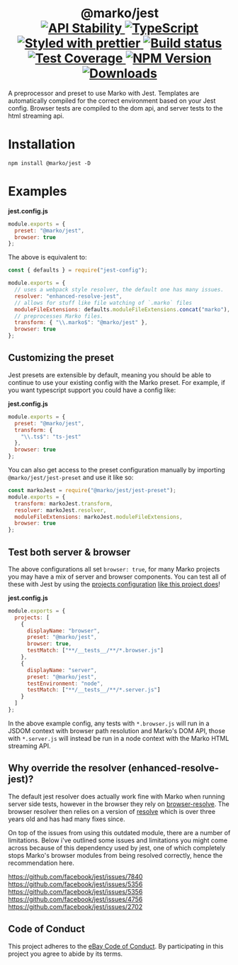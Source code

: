 <h1 align="center">
  <!-- Logo -->
  <br/>
  @marko/jest
	<br/>

  <!-- Stability -->
  <a href="https://nodejs.org/api/documentation.html#documentation_stability_index">
    <img src="https://img.shields.io/badge/stability-stable-brightgreen.svg" alt="API Stability"/>
  </a>
  <!-- Language -->
  <a href="http://typescriptlang.org">
    <img src="https://img.shields.io/badge/%3C%2F%3E-typescript-blue.svg" alt="TypeScript"/>
  </a>
  <!-- Format -->
  <a href="https://github.com/prettier/prettier">
    <img src="https://img.shields.io/badge/styled_with-prettier-ff69b4.svg" alt="Styled with prettier"/>
  </a>
  <!-- CI -->
  <a href="https://travis-ci.org/marko-js/jest">
  <img src="https://img.shields.io/travis/marko-js/jest.svg" alt="Build status"/>
  </a>
  <!-- Coverage -->
  <a href="https://coveralls.io/github/marko-js/jest">
    <img src="https://img.shields.io/coveralls/marko-js/jest.svg" alt="Test Coverage"/>
  </a>
  <!-- NPM Version -->
  <a href="https://npmjs.org/package/@marko/jest">
    <img src="https://img.shields.io/npm/v/@marko/jest.svg" alt="NPM Version"/>
  </a>
  <!-- Downloads -->
  <a href="https://npmjs.org/package/@marko/jest">
    <img src="https://img.shields.io/npm/dm/@marko/jest.svg" alt="Downloads"/>
  </a>
</h1>

A preprocessor and preset to use Marko with Jest.
Templates are automatically compiled for the correct environment based on your Jest config. Browser tests are compiled to the dom api, and server tests to the html streaming api.

# Installation

```console
npm install @marko/jest -D
```

# Examples

**jest.config.js**

```javascript
module.exports = {
  preset: "@marko/jest",
  browser: true
};
```

The above is equivalent to:

```javascript
const { defaults } = require("jest-config");

module.exports = {
  // uses a webpack style resolver, the default one has many issues.
  resolver: "enhanced-resolve-jest",
  // allows for stuff like file watching of `.marko` files
  moduleFileExtensions: defaults.moduleFileExtensions.concat("marko"),
  // preprocesses Marko files.
  transform: { "\\.marko$": "@marko/jest" },
  browser: true
};
```

## Customizing the preset

Jest presets are extensible by default, meaning you should be able to continue to use your existing config with the Marko preset. For example, if you want typescript support you could have a config like:

**jest.config.js**

```javascript
module.exports = {
  preset: "@marko/jest",
  transform: {
    "\\.ts$": "ts-jest"
  },
  browser: true
};
```

You can also get access to the preset configuration manually by importing `@marko/jest/jest-preset` and use it like so:

```javascript
const markoJest = require("@marko/jest/jest-preset");
module.exports = {
  transform: markoJest.transform,
  resolver: markoJest.resolver,
  moduleFileExtensions: markoJest.moduleFileExtensions,
  browser: true
};
```

## Test both server & browser

The above configurations all set `browser: true`, for many Marko projects you may have a mix of server and browser components. You can test all of these with Jest by using the [projects configuration](https://jestjs.io/docs/en/configuration#projects-array-string-projectconfig) [like this project does](./blob/master/jest.config.js)!

**jest.config.js**

```javascript
module.exports = {
  projects: [
    {
      displayName: "browser",
      preset: "@marko/jest",
      browser: true,
      testMatch: ["**/__tests__/**/*.browser.js"]
    },
    {
      displayName: "server",
      preset: "@marko/jest",
      testEnvironment: "node",
      testMatch: ["**/__tests__/**/*.server.js"]
    }
  ]
};
```

In the above example config, any tests with `*.browser.js` will run in a JSDOM context with browser path resolution and Marko's DOM API, those with `*.server.js` will instead be run in a node context with the Marko HTML streaming API.

## Why override the resolver (enhanced-resolve-jest)?

The default jest resolver does actually work fine with Marko when running server side tests, however in the browser they rely on [browser-resolve](https://github.com/shtylman/node-browser-resolve#readme). The browser resolver then relies on a version of [resolve](https://github.com/browserify/resolve) which is over three years old and has had many fixes since.

On top of the issues from using this outdated module, there are a number of limitations. Below i've outlined some issues and limitations you might come across because of this dependency used by jest, one of which completely stops Marko's browser modules from being resolved correctly, hence the recommendation here.

https://github.com/facebook/jest/issues/7840
https://github.com/facebook/jest/issues/5356
https://github.com/facebook/jest/issues/5356
https://github.com/facebook/jest/issues/4756
https://github.com/facebook/jest/issues/2702

## Code of Conduct

This project adheres to the [eBay Code of Conduct](./.github/CODE_OF_CONDUCT.md). By participating in this project you agree to abide by its terms.
